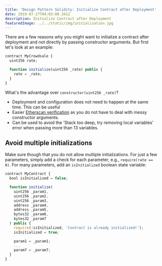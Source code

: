 ```yaml
---
title: 'Design Pattern Solidity: Initialize Contract after Deployment'
date: 2019-07-27T04:03:08.341Z
description: Initialize Contract after Deployment
featuredImage: ../../static/img/initialization.jpg
---
```

There are a few reasons why you might want to initialize a contract after deployment and not directly by passing constructor arguments. But first let's look at an example:

```javascript
contract MyCrowdsale {
  uint256 rate;

  function initialize(uint256 _rate) public {
    rate = _rate;
  }
}
```

What's the advantage over `constructor(uint256 _rate)`?

* Deployment and configuration does not need to happen at the same time. This can be useful 
* Easier [Etherscan verification](https://etherscan.io/verifyContract) as you do not have to deal with messy constructor arguments.
* Can be used to avoid the 'Stack too deep, try removing local variables' error when passing more than 13 variables.

## Avoid multiple initializations

Make sure though that you do not allow multiple initializations. For just a few parameters, simply add a check for each parameter, e.g., `require(rate == 0)`. For many parameters, add an `isInitialized` boolean state variable:

```javascript
contract MyContract {
  bool isInitialized = false;

  function initialize(
    uint256 _param1,
    uint256 _param2,  
    uint256 _param3,
    address _param4,
    address _param5,
    bytes32 _param6,
    bytes32 _param7
  ) public {
    require(!isInitialized, 'Contract is already initialized!');
    isInitialized = true;

    param1 = _param1;
    ...
    param7 = _param7;
  }
}
```
